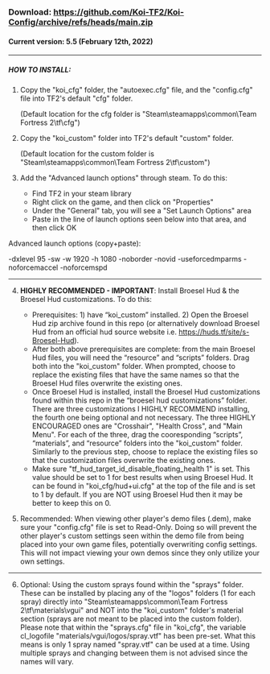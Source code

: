 ### Download: https://github.com/Koi-TF2/Koi-Config/archive/refs/heads/main.zip

#### Current version: 5.5 (February 12th, 2022)

_____________

##### HOW TO INSTALL:
1. Copy the "koi_cfg" folder, the "autoexec.cfg" file, and the "config.cfg" file into TF2's default "cfg" folder. 

   (Default location for the cfg folder is "Steam\steamapps\common\Team Fortress 2\tf\cfg")

2. Copy the "koi_custom" folder into TF2's default "custom" folder. 

   (Default location for the custom folder is "Steam\steamapps\common\Team Fortress 2\tf\custom")

3. Add the "Advanced launch options" through steam. To do this:
   - Find TF2 in your steam library
   - Right click on the game, and then click on "Properties"
   - Under the "General" tab, you will see a "Set Launch Options" area
   - Paste in the line of launch options seen below into that area, and then click OK

  Advanced launch options (copy+paste):
  
  -dxlevel 95 -sw -w 1920 -h 1080 -noborder -novid -useforcedmparms -noforcemaccel -noforcemspd

_____________

4. **HIGHLY RECOMMENDED - IMPORTANT**: Install Broesel Hud & the Broesel Hud customizations. To do this:
   - Prerequisites: 1) have “koi_custom” installed. 2) Open the Broesel Hud zip archive found in this repo (or alternatively download Broesel Hud from an official hud source website i.e. https://huds.tf/site/s-Broesel-Hud).
   - After both above prerequisites are complete: from the main Broesel Hud files, you will need the “resource” and “scripts” folders. Drag both into the "koi_custom" folder. When prompted, choose to replace the existing files that have the same names so that the Broesel Hud files overwrite the existing ones.
   - Once Broesel Hud is installed, install the Broesel Hud customizations found within this repo in the “broesel hud customizations” folder. There are three customizations I HIGHLY RECOMMEND installing, the fourth one being optional and not necessary. The three HIGHLY ENCOURAGED ones are "Crosshair", "Health Cross", and "Main Menu". For each of the three, drag the cooresponding “scripts”, “materials”, and “resource” folders into the "koi_custom" folder. Similarly to the previous step, choose to replace the existing files so that the customization files overwrite the existing ones.
   - Make sure "tf_hud_target_id_disable_floating_health 1" is set. This value should be set to 1 for best results when using Broesel Hud. It can be found in "koi_cfg/hud+ui.cfg" at the top of the file and is set to 1 by default. If you are NOT using Broesel Hud then it may be better to keep this on 0.

5. Recommended: When viewing other player's demo files (.dem), make sure your "config.cfg" file is set to Read-Only. Doing so will prevent the other player's custom settings seen within the demo file from being placed into your own game files, potentially overwriting config settings. This will not impact viewing your own demos since they only utilize your own settings.

_____________

6. Optional: Using the custom sprays found within the "sprays" folder. These can be installed by placing any of the "logos" folders (1 for each spray) directly into "Steam\steamapps\common\Team Fortress 2\tf\materials\vgui" and NOT into the "koi_custom" folder's material section (sprays are not meant to be placed into the custom folder). Please note that within the "sprays.cfg" file in "koi_cfg", the variable cl_logofile "materials/vgui/logos/spray.vtf" has been pre-set. What this means is only 1 spray named "spray.vtf" can be used at a time. Using multiple sprays and changing between them is not advised since the names will vary.
